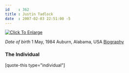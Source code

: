 ```yaml
---
id    : 362
title : Justin Tadlock
date  : 2007-02-03 22:51:00 -5
---
```


<a href="/wp-content/uploads/2007/02/aboutmepic001.jpg" rel="external"><img id="image429" class="left i115x145" alt="Click To Enlarge" src="/wp-content/uploads/2007/02/aboutmepic001thumb.jpg" /></a>

<em>Date of birth</em>
1 May, 1984
Auburn, Alabama, USA
<a href="/about/justin/biography">Biography</a>

<h3 class="clear">The Individual</h3>

[quote-this type="individual"]
